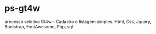 # ps-gt4w
processo seletivo Gt4w - Cadastro e listagem simples. Html, Css, Jquery, Bootstrap, FontAwesome, Php, sql
